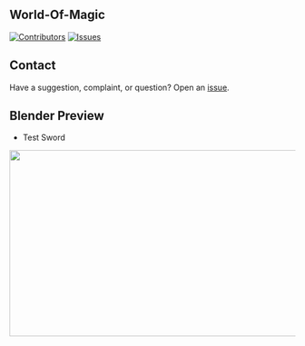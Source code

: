 ## World-Of-Magic



[![Contributors][contributors-shield]][contributors-url]
[![Issues][issues-shield]][issues-url]



[contributors-shield]: https://img.shields.io/github/contributors/whiteasvoid/world-of-magic?style=for-the-badge
[contributors-url]: https://github.com/whiteasvoid/world-of-magic/graphs/contributors
[issues-shield]: https://img.shields.io/github/issues/whiteasvoid/world-of-magic.svg?style=for-the-badge
[issues-url]: https://github.com/whiteasvoid/world-of-magic/issues



## Contact

Have a suggestion, complaint, or question? Open an [issue](https://github.com/whiteasvoid/world-of-magic/issues).



## Blender Preview

- Test Sword
<img src="https://user-images.githubusercontent.com/51138092/213871351-0a03137e-ae51-401c-9c8f-311778e798ba.png" width="529" height="328">
